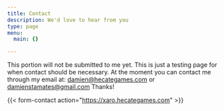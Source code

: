 ```yaml
---
title: Contact
description: We'd love to hear from you
type: page
menu:
  main: {}

---
```



This portion will not be submitted to me yet. This is just a testing page for when contact should be necessary. At the moment you can contact me through my email at: damien@hecategames.com or damienstamates@gmail.com Thanks!

<!-- https://formspree.io/ -->

{{< form-contact action="https://xaro.hecategames.com"  >}}
